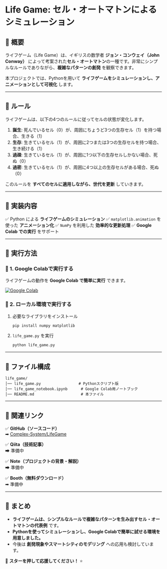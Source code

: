 # Life Game: セル・オートマトンによるシミュレーション

## **📌 概要**
ライフゲーム（Life Game）は、イギリスの数学者 **ジョン・コンウェイ（John Conway）** によって考案された**セル・オートマトン**の一種です。非常にシンプルなルールでありながら、**複雑なパターンの創発** を観察できます。

本プロジェクトでは、Pythonを用いて **ライフゲームをシミュレーションし、アニメーションとして可視化** します。

---

## **📌 ルール**
ライフゲームは、以下の4つのルールに従ってセルの状態が変化します。

1. **誕生**: 死んでいるセル（0）が、周囲にちょうど3つの生存セル（1）を持つ場合、生きる（1）
2. **生存**: 生きているセル（1）が、周囲に2つまたは3つの生存セルを持つ場合、生き続ける（1）
3. **過疎**: 生きているセル（1）が、周囲に1つ以下の生存セルしかない場合、死ぬ（0）
4. **過密**: 生きているセル（1）が、周囲に4つ以上の生存セルがある場合、死ぬ（0）

このルールを **すべてのセルに適用しながら、世代を更新** していきます。

---

## **📌 実装内容**
✅ Python による **ライフゲームのシミュレーション**
✅ `matplotlib.animation` を使った **アニメーション化**
✅ `NumPy` を利用した **効率的な更新処理**
✅ **Google Colab での実行** をサポート

---

## **🚀 実行方法**

### **📌 1. Google Colabで実行する**
ライフゲームの動作を **Google Colab で簡単に実行** できます。

[![Google Colab](https://colab.research.google.com/assets/colab-badge.svg)](https://colab.research.google.com/github/Ry02024/Complex-System/blob/main/notebooks/life_game.ipynb)

### **📌 2. ローカル環境で実行する**
1. 必要なライブラリをインストール
   ```bash
   pip install numpy matplotlib
   ```
2. `life_game.py` を実行
   ```bash
   python life_game.py
   ```

---

## **📂 ファイル構成**
```
life_game/
│── life_game.py                 # Pythonスクリプト版
│── life_game_notebook.ipynb      # Google Colab用ノートブック
│── README.md                     # 本ファイル
```

---

## **📌 関連リンク**
✅ **GitHub（ソースコード）**  
➡ [Complex-System/LifeGame](https://github.com/Ry02024/Complex-System/tree/main/life_game)  

✅ **Qiita（技術記事）**  
➡ 準備中

✅ **Note（プロジェクトの背景・解説）**  
➡ 準備中

✅ **Booth（無料ダウンロード）**  
➡ 準備中

---

## **📌 まとめ**
- **ライフゲームは、シンプルなルールで複雑なパターンを生み出すセル・オートマトンの代表例** です。
- **Pythonを使ってシミュレーションし、Google Colabで簡単に試せる環境を用意しました。**
- 今後は **創発現象やスマートシティのモデリング** への応用も検討しています。

🚀 **スターを押して応援してください！** ⭐
